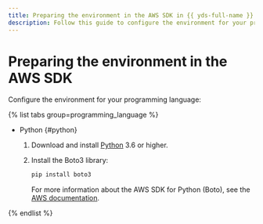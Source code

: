 ```yaml
---
title: Preparing the environment in the AWS SDK in {{ yds-full-name }}
description: Follow this guide to configure the environment for your programming language.
---
```


# Preparing the environment in the AWS SDK

Configure the environment for your programming language:

{% list tabs group=programming_language %}

- Python {#python}

  1. Download and install [Python](https://www.python.org/downloads/) 3.6 or higher.
  1. Install the Boto3 library:

     ```bash
     pip install boto3
     ```

     For more information about the AWS SDK for Python (Boto), see the [AWS documentation](https://aws.amazon.com/sdk-for-python/).

{% endlist %}